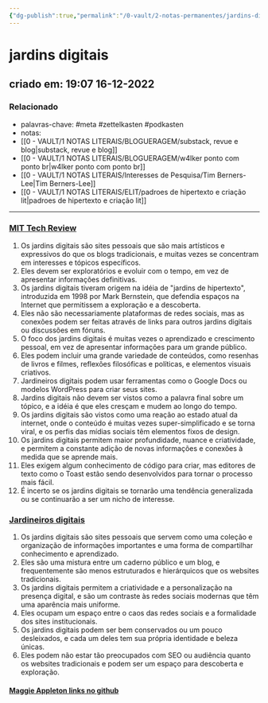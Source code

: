 ```yaml
---
{"dg-publish":true,"permalink":"/0-vault/2-notas-permanentes/jardins-digitais/","tags":["permanente","meta","zettelkasten","podkasten"],"dgHomeLink":true,"dgShowLocalGraph":true,"dgShowFileTree":true,"dgEnableSearch":true}
---
```


# jardins digitais
## criado em: 19:07 16-12-2022

### Relacionado
- palavras-chave: #meta #zettelkasten #podkasten 
- notas: 
- [[0 - VAULT/1 NOTAS LITERAIS/BLOGUERAGEM/substack, revue e blog\|substack, revue e blog]]
- [[0 - VAULT/1 NOTAS LITERAIS/BLOGUERAGEM/w4lker ponto com ponto br\|w4lker ponto com ponto br]]
- [[0 - VAULT/1 NOTAS LITERAIS/Interesses de Pesquisa/Tim Berners-Lee\|Tim Berners-Lee]]
- [[0 - VAULT/1 NOTAS LITERAIS/ELIT/padroes de hipertexto e criação lit\|padroes de hipertexto e criação lit]]
---
### [MIT Tech Review](https://mittechreview.com.br/jardins-digitais-permitem-cultivar-seu-proprio-cantinho-de-internet/)

1.  Os jardins digitais são sites pessoais que são mais artísticos e expressivos do que os blogs tradicionais, e muitas vezes se concentram em interesses e tópicos específicos.
2.  Eles devem ser exploratórios e evoluir com o tempo, em vez de apresentar informações definitivas.
3.  Os jardins digitais tiveram origem na idéia de "jardins de hipertexto", introduzida em 1998 por Mark Bernstein, que defendia espaços na Internet que permitissem a exploração e a descoberta.
4.  Eles não são necessariamente plataformas de redes sociais, mas as conexões podem ser feitas através de links para outros jardins digitais ou discussões em fóruns.
5.  O foco dos jardins digitais é muitas vezes o aprendizado e crescimento pessoal, em vez de apresentar informações para um grande público.
6.  Eles podem incluir uma grande variedade de conteúdos, como resenhas de livros e filmes, reflexões filosóficas e políticas, e elementos visuais criativos.
7.  Jardineiros digitais podem usar ferramentas como o Google Docs ou modelos WordPress para criar seus sites.
8.  Jardins digitais não devem ser vistos como a palavra final sobre um tópico, e a idéia é que eles cresçam e mudem ao longo do tempo.
9.  Os jardins digitais são vistos como uma reação ao estado atual da internet, onde o conteúdo é muitas vezes super-simplificado e se torna viral, e os perfis das mídias sociais têm elementos fixos de design.
10.  Os jardins digitais permitem maior profundidade, nuance e criatividade, e permitem a constante adição de novas informações e conexões à medida que se aprende mais.
11.  Eles exigem algum conhecimento de código para criar, mas editores de texto como o Toast estão sendo desenvolvidos para tornar o processo mais fácil.
12.  É incerto se os jardins digitais se tornarão uma tendência generalizada ou se continuarão a ser um nicho de interesse.


### [Jardineiros digitais](https://manualdousuario.net/jardim-digital/)

1.  Os jardins digitais são sites pessoais que servem como uma coleção e organização de informações importantes e uma forma de compartilhar conhecimento e aprendizado.
2.  Eles são uma mistura entre um caderno público e um blog, e frequentemente são menos estruturados e hierárquicos que os websites tradicionais.
3.  Os jardins digitais permitem a criatividade e a personalização na presença digital, e são um contraste às redes sociais modernas que têm uma aparência mais uniforme.
4.  Eles ocupam um espaço entre o caos das redes sociais e a formalidade dos sites institucionais.
5.  Os jardins digitais podem ser bem conservados ou um pouco desleixados, e cada um deles tem sua própria identidade e beleza únicas.
6.  Eles podem não estar tão preocupados com SEO ou audiência quanto os websites tradicionais e podem ser um espaço para descoberta e exploração.

#### [Maggie Appleton links no github](https://github.com/MaggieAppleton/digital-gardeners)